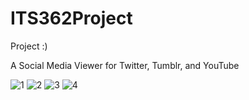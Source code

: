 # ITS362Project
Project :)

A Social Media Viewer for Twitter, Tumblr, and YouTube

![1](http://i.imgur.com/31anMKp.jpg)
![2](http://i.imgur.com/C3RMEur.jpg)
![3](http://i.imgur.com/MmufLFk.png)
![4](http://i.imgur.com/5UO5XFL.jpg)